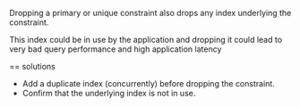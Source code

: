 
Dropping a primary or unique constraint also drops any index underlying the constraint. 

This index could be in use by the application and dropping it could lead to very bad query performance and high application latency 

== solutions 

 - Add a duplicate index (concurrently) before dropping the constraint. 
 - Confirm that the underlying index is not in use. 